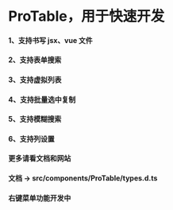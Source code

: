# ProTable，用于快速开发

<!-- ### 安装
```
npm install vue3-procomponents
``` -->
#### 1、支持书写 jsx、vue 文件
#### 2、支持表单搜索
#### 3、支持虚拟列表
#### 4、支持批量选中复制
#### 5、支持模糊搜索
#### 6、支持列设置
#### 更多请看文档和网站
#### 文档 -> src/components/ProTable/types.d.ts
#### 右键菜单功能开发中
